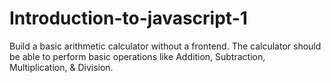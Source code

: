 # Introduction-to-javascript-1
Build a basic arithmetic calculator without a frontend.
The calculator should be able to perform basic operations like Addition, Subtraction, Multiplication, & Division.
